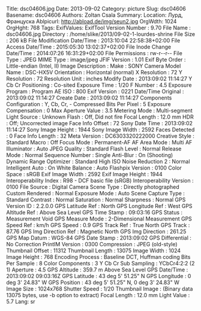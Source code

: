 Title: dsc04606.jpg
Date: 2013-09-02
Category: picture
Slug: dsc04606
Basename: dsc04606
Authors: Zoltan Csala
Summary:
Location: Лурд, Француска
Ablpicurl: http://abload.de/img/seun2.jpg
OrgWdth: 1024
OrgHght: 768
Tags:
ExifValues: ExifTool Version Number : 9.70
            File Name : dsc04606.jpg
            Directory : /home/slike/2013/09-02-1-lourdes-shrine
            File Size : 206 kB
            File Modification Date/Time : 2013:10:04 22:58:38+02:00
            File Access Date/Time : 2015:05:30 13:02:37+02:00
            File Inode Change Date/Time : 2014:07:26 16:31:29+02:00
            File Permissions : rw-r--r--
            File Type : JPEG
            MIME Type : image/jpeg
            JFIF Version : 1.01
            Exif Byte Order : Little-endian (Intel, II)
            Image Description :
            Make : SONY
            Camera Model Name : DSC-HX5V
            Orientation : Horizontal (normal)
            X Resolution : 72
            Y Resolution : 72
            Resolution Unit : inches
            Modify Date : 2013:09:02 11:14:27
            Y Cb Cr Positioning : Co-sited
            Exposure Time : 1/20
            F Number : 4.5
            Exposure Program : Program AE
            ISO : 800
            Exif Version : 0221
            Date/Time Original : 2013:09:02 11:14:27
            Create Date : 2013:09:02 11:14:27
            Components Configuration : Y, Cb, Cr, -
            Compressed Bits Per Pixel : 5
            Exposure Compensation : 0
            Max Aperture Value : 3.5
            Metering Mode : Multi-segment
            Light Source : Unknown
            Flash : Off, Did not fire
            Focal Length : 12.0 mm
            HDR : Off; Uncorrected image
            Face Info Offset : 72
            Sony Date Time : 2013:09:02 11:14:27
            Sony Image Height : 1944
            Sony Image Width : 2592
            Faces Detected : 0
            Face Info Length : 32
            Meta Version : DC6303320222000
            Creative Style : Standard
            Macro : Off
            Focus Mode : Permanent-AF
            AF Area Mode : Multi
            AF Illuminator : Auto
            JPEG Quality : Standard
            Flash Level : Normal
            Release Mode : Normal
            Sequence Number : Single
            Anti-Blur : On (Shooting)
            Dynamic Range Optimizer : Standard
            High ISO Noise Reduction 2 : Normal
            Intelligent Auto : On
            White Balance : Auto
            Flashpix Version : 0100
            Color Space : sRGB
            Exif Image Width : 2592
            Exif Image Height : 1944
            Interoperability Index : R98 - DCF basic file (sRGB)
            Interoperability Version : 0100
            File Source : Digital Camera
            Scene Type : Directly photographed
            Custom Rendered : Normal
            Exposure Mode : Auto
            Scene Capture Type : Standard
            Contrast : Normal
            Saturation : Normal
            Sharpness : Normal
            GPS Version ID : 2.2.0.0
            GPS Latitude Ref : North
            GPS Longitude Ref : West
            GPS Altitude Ref : Above Sea Level
            GPS Time Stamp : 09:03:16
            GPS Status : Measurement Void
            GPS Measure Mode : 2-Dimensional Measurement
            GPS Speed Ref : km/h
            GPS Speed : 0.9
            GPS Track Ref : True North
            GPS Track : 87.76
            GPS Img Direction Ref : Magnetic North
            GPS Img Direction : 261.25
            GPS Map Datum : WGS-84
            GPS Date Stamp : 2013:09:02
            GPS Differential : No Correction
            PrintIM Version : 0300
            Compression : JPEG (old-style)
            Thumbnail Offset : 11312
            Thumbnail Length : 13075
            Image Width : 1024
            Image Height : 768
            Encoding Process : Baseline DCT, Huffman coding
            Bits Per Sample : 8
            Color Components : 3
            Y Cb Cr Sub Sampling : YCbCr4:2:2 (2 1)
            Aperture : 4.5
            GPS Altitude : 359.7 m Above Sea Level
            GPS Date/Time : 2013:09:02 09:03:16Z
            GPS Latitude : 43 deg 5' 51.25" N
            GPS Longitude : 0 deg 3' 24.83" W
            GPS Position : 43 deg 5' 51.25" N, 0 deg 3' 24.83" W
            Image Size : 1024x768
            Shutter Speed : 1/20
            Thumbnail Image : (Binary data 13075 bytes, use -b option to extract)
            Focal Length : 12.0 mm
            Light Value : 5.7
Lang: sr

